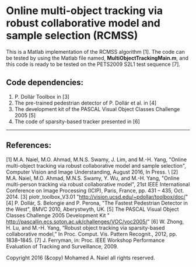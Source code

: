 # Online multi-object tracking via robust collaborative model and sample selection (RCMSS)

This is a Matlab implementation of the RCMSS algorithm [1].  The code can be tested by using the Matlab file named, **MultiObjectTrackingMain.m**, and this code is ready to be tested on the PETS2009 S2L1 test sequence [7]. 

## Code dependencies: 
1) P. Dollár Toolbox in [3]
2) The pre-trained pedestrian detector of P. Dollár et al. in [4]
3) The development kit of the PASCAL Visual Object Classes Challenge 2005 [5]
4) The code of sparsity-based tracker presented in [6]
-------------------------------------------------------------------------------------------------------
## References:
[1] M.A. Naiel, M.O. Ahmad, M.N.S. Swamy, J. Lim, and M.-H. Yang, "Online multi-object tracking via robust collaborative model and sample selection", Computer Vision and Image Understanding, August 2016, In Press. \\
[2] M.A. Naiel, M.O. Ahmad, M.N.S. Swamy, Y. Wu, and M.-H. Yang, "Online multi-person tracking via robust collaborative model", 21st IEEE International Conference on Image Processing (ICIP), Paris, France, pp. 431 – 435, Oct. 2014. 
[3] piotr_toolbox_V3.01 "http://vision.ucsd.edu/~pdollar/toolbox/doc/"
[4] P. Dollár, S. Belongie and P. Perona, "The Fastest Pedestrian Detector in the West", BMVC 2010, Aberystwyth, UK.
[5] The PASCAL Visual Object Classes Challenge 2005 Development Kit " http://pascallin.ecs.soton.ac.uk/challenges/VOC/voc2005/"
[6] W. Zhong, H. Lu, and M.-H. Yang, “Robust object tracking via sparsity-based collaborative model,” In Proc. Comput. Vis. Pattern Recognit., 2012, pp. 1838–1845.
[7] J. Ferryman, in: Proc. IEEE Workshop Performance Evaluation of Tracking and Surveillance, 2009.

Copyright 2016 (&copy) Mohamed A. Naiel all rights reserved.
